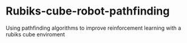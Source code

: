 # Rubiks-cube-robot-pathfinding
Using pathfinding algorithms to improve reinforcement learning with a rubiks cube enviroment

